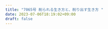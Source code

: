```yaml
---
title: "7065号 削られる生き方と、削り出す生き方 "
date: 2023-07-06T18:19:02+09:00
draft: false
---
```


```
```

```
```
